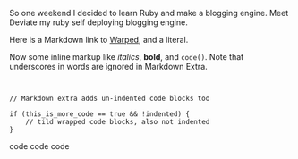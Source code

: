 So one weekend I decided to learn Ruby and make a blogging engine. Meet Deviate my ruby self deploying blogging engine.

Here is a Markdown link to [Warped](http://warpedvisions.org), and a literal. 

Now some inline markup like _italics_,  **bold**, and `code()`. Note that underscores in 
words are ignored in Markdown Extra.
<pre><code data-language="javascript">

// Markdown extra adds un-indented code blocks too

if (this_is_more_code == true && !indented) {
    // tild wrapped code blocks, also not indented
}
</code></pre>

code code code
